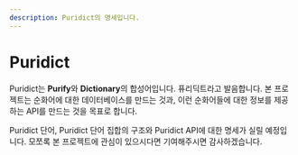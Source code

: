 ```yaml
---
description: Puridict의 명세입니다.
---
```


# Puridict

Puridict는 **Purify**와 **Dictionary**의 합성어입니다.
퓨리딕트라고 발음합니다.
본 프로젝트는 순화어에 대한 데이터베이스를 만드는 것과,
이런 순화어들에 대한 정보를 제공하는 API를 만드는 것을 목표로 합니다.

Puridict 단어, Puridict 단어 집합의 구조와 Puridict API에 대한 명세가 실릴 예정입니다.
모쪼록 본 프로젝트에 관심이 있으시다면 기여해주시면 감사하겠습니다.